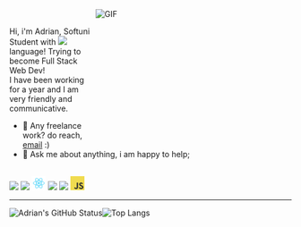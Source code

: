 <div>
    <img align="right" alt="GIF" src="https://github.com/abhisheknaiidu/abhisheknaiidu/blob/master/code.gif" width="350" height="220"><img/>
    
  Hi, i'm Adrian, Softuni Student with <img height="25" src="https://user-images.githubusercontent.com/25181517/121405384-444d7300-c95d-11eb-959f-913020d3bf90.png"> language! Trying to become Full Stack Web Dev!<br/>
  I have been working for a year and I am very friendly and communicative.<br/>
  - 💼 Any freelance work? do reach, [email](mailto:adrianantoanov@abv.bg) :)<br/>
  - 💬 Ask me about anything, i am happy to help;
<div>
    
<br/>
<code><img height="25" src="https://user-images.githubusercontent.com/25181517/121405384-444d7300-c95d-11eb-959f-913020d3bf90.png"></code>
<code><img height="25" src="https://github.com/marwin1991/profile-technology-icons/assets/19180175/3b371807-db7c-45b4-8720-c0cfc901680a"></code>
<code><img height="25" src="https://raw.githubusercontent.com/github/explore/80688e429a7d4ef2fca1e82350fe8e3517d3494d/topics/react/react.png"></code>
<code><img height="25" src="https://user-images.githubusercontent.com/25181517/192158954-f88b5814-d510-4564-b285-dff7d6400dad.png"></code>
<code><img height="25" src="https://user-images.githubusercontent.com/25181517/183898674-75a4a1b1-f960-4ea9-abcb-637170a00a75.png"></code>
<code><img height="25" src="https://raw.githubusercontent.com/github/explore/80688e429a7d4ef2fca1e82350fe8e3517d3494d/topics/javascript/javascript.png"></code>

<hr/>

<div>
  <a href="https://github.com/anuraghazra/github-readme-stats#gh-dark-mode-only">
    <img align="left" src="https://github-readme-stats.vercel.app/api?username=93ToXic93&show_icons=true&theme=dark&title_color=ffffff&bg_color=0d1117" alt="Adrian's GitHub Status">
  </a>
  <a href="https://github.com/anuraghazra/github-readme-stats#gh-dark-mode-only">
    <img align="left" src="https://github-readme-stats.vercel.app/api/top-langs/?username=93ToXic93&layout=compact&bg_color=0d1117&title_color=ffffff&text_color=c9d1d9" alt="Top Langs">
  </a>
</div>








